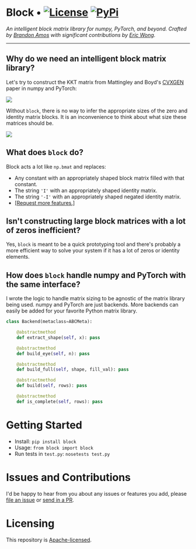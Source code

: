 # Block • [![License][license-image]][license] [![PyPi][pypi-image]][pypi]

[license-image]: http://img.shields.io/badge/license-Apache--2-blue.svg?style=flat
[license]: LICENSE

[pypi-image]: https://img.shields.io/pypi/v/block.svg
[pypi]: https://pypi.python.org/pypi/block

*An intelligent block matrix library for numpy, PyTorch, and beyond.
Crafted by [Brandon Amos](http://bamos.github.io) with significant
contributions by [Eric Wong](http://www.cs.cmu.edu/~ericwong/).*

---

## Why do we need an intelligent block matrix library?

Let's try to construct the KKT matrix from Mattingley and Boyd's
[CVXGEN](http://stanford.edu/~boyd/papers/pdf/code_gen_impl.pdf)
paper in numpy and PyTorch:

![](images/cvxgen-K.png)

Without `block`, there is no way to infer the appropriate sizes of
the zero and identity matrix blocks.
It is an inconvenience to think about what size these
matrices should be.

![](images/example.png)

## What does `block` do?

Block acts a lot like `np.bmat` and replaces:

+ Any constant with an appropriately shaped block matrix
  filled with that constant.
+ The string `'I'` with an appropriately shaped identity matrix.
+ The string `'-I'` with an appropriately shaped negated identity matrix.
+ [[Request more features.]](https://github.com/bamos/block/issues)


## Isn't constructing large block matrices with a lot of zeros inefficient?

Yes, `block` is meant to be a quick prototyping tool and
there's probably a more efficient way to solve your system
if it has a lot of zeros or identity elements.

## How does `block` handle numpy and PyTorch with the same interface?

I wrote the logic to handle matrix sizing to be agnostic
of the matrix library being used.
numpy and PyTorch are just backends.
More backends can easily be added for your favorite
Python matrix library.

```Python
class Backend(metaclass=ABCMeta):

    @abstractmethod
    def extract_shape(self, x): pass

    @abstractmethod
    def build_eye(self, n): pass

    @abstractmethod
    def build_full(self, shape, fill_val): pass

    @abstractmethod
    def build(self, rows): pass

    @abstractmethod
    def is_complete(self, rows): pass
```

# Getting Started

+ Install: `pip install block`
+ Usage: `from block import block`
+ Run tests in `test.py`: `nosetests test.py`

# Issues and Contributions

I'd be happy to hear from you about any issues or features you
add, please [file an issue](https://github.com/bamos/block/issues)
or [send in a PR](https://github.com/bamos/block/pulls).

# Licensing

This repository is
[Apache-licensed](https://github.com/bamos/block/blob/master/LICENSE).
